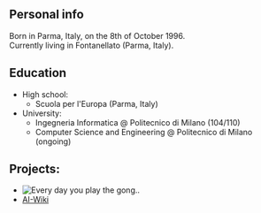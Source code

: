 ## Personal info

Born in Parma, Italy, on the 8th of October 1996.<br/>
Currently living in Fontanellato (Parma, Italy).

## Education

* High school:
  * Scuola per l'Europa (Parma, Italy)
* University:
  * Ingegneria Informatica @ Politecnico di Milano (104/110)
  * Computer Science and Engineering @ Politecnico di Milano (ongoing)

## Projects:

* ![Every day you play the gong.](./Every-day-you-play-the-gong).
* [AI-Wiki](./AI-Wiki/)
